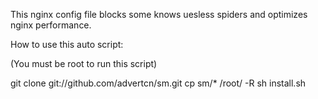 This nginx config file blocks some knows uesless spiders and optimizes nginx performance.

How to use this auto script:

(You must be root to run this script)


git clone git://github.com/advertcn/sm.git
cp sm/* /root/ -R
sh install.sh


